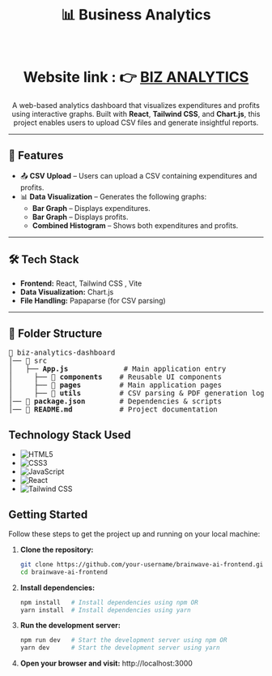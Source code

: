 <h1 align="center">📊 Business Analytics</h1>
<br/>
<h1  align="center"> Website link : 👉 <a href="https://biz-analytics-m5xfrmp0h-neosandeep24s-projects.vercel.app/"/>BIZ ANALYTICS</a></h1>

<p align="center">
A web-based analytics dashboard that visualizes expenditures and profits using interactive graphs. Built with <b>React</b>, <b>Tailwind CSS</b>, and <b>Chart.js</b>, this project enables users to upload CSV files and generate insightful reports.
</p>

---

## 🚀 Features

- 📤 **CSV Upload** – Users can upload a CSV containing expenditures and profits.
- 📊 **Data Visualization** – Generates the following graphs:
  - **Bar Graph** – Displays expenditures.
  - **Bar Graph** – Displays profits.
  - **Combined Histogram** – Shows both expenditures and profits.
---

## 🛠️ Tech Stack

- **Frontend:** React, Tailwind CSS , Vite
- **Data Visualization:** Chart.js
- **File Handling:** Papaparse (for CSV parsing)
---
<h2>📂 Folder Structure</h2>

<pre>
📂 biz-analytics-dashboard
│── 📂 src
│   ├── <b>App.js</b>             # Main application entry
│     ├── 📂 <b>components</b>    # Reusable UI components
│     ├── 📂 <b>pages</b>         # Main application pages
│     ├── 📂 <b>utils</b>         # CSV parsing & PDF generation logic
│── 📄 <b>package.json</b>        # Dependencies & scripts
│── 📄 <b>README.md</b>           # Project documentation
</pre>


## Technology Stack Used
- ![HTML5](https://img.shields.io/badge/HTML5-E34F26.svg?style=for-the-badge&logo=HTML5&logoColor=white)
- ![CSS3](https://img.shields.io/badge/CSS3-1572B6.svg?style=for-the-badge&logo=CSS3&logoColor=white)
- ![JavaScript](https://img.shields.io/badge/JavaScript-F7DF1E.svg?style=for-the-badge&logo=JavaScript&logoColor=white)
- ![React](https://img.shields.io/badge/React-61DAFB.svg?style=for-the-badge&logo=React&logoColor=white)
- ![Tailwind CSS](https://img.shields.io/badge/Tailwind_CSS-38B2AC.svg?style=for-the-badge&logo=Tailwind+CSS&logoColor=white)


## Getting Started
Follow these steps to get the project up and running on your local machine:

1. **Clone the repository:**
   ```bash
   git clone https://github.com/your-username/brainwave-ai-frontend.git
   cd brainwave-ai-frontend
2. **Install dependencies:**
   ```bash
   npm install   # Install dependencies using npm OR
   yarn install  # Install dependencies using yarn
3. **Run the development server:**
    ```bash
   npm run dev   # Start the development server using npm OR
   yarn dev      # Start the development server using yarn
4. **Open your browser and visit:**
   http://localhost:3000
